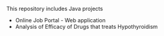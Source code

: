 This repository includes Java projects
* Online Job Portal - Web application
* Analysis of Efficacy of Drugs that treats Hypothyroidism
